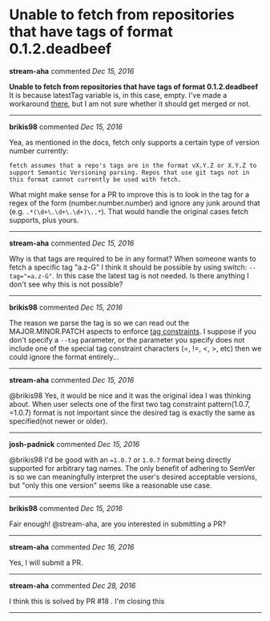 # Unable to fetch from repositories that have tags of format 0.1.2.deadbeef

**stream-aha** commented *Dec 15, 2016*

**Unable to fetch from repositories that have tags of format 0.1.2.deadbeef**
It is because latestTag variable is, in this case, empty. 
I've made a workaround [there](https://github.com/stream-aha/fetch/commit/a366a85454ab0d79dd360d04c705b4bbb0140990), but I am not sure whether it should get merged or not. 
<br />
***


**brikis98** commented *Dec 15, 2016*

Yea, as mentioned in the docs, fetch only supports a certain type of version number currently:

```
fetch assumes that a repo's tags are in the format vX.Y.Z or X.Y.Z to support Semantic Versioning parsing. Repos that use git tags not in this format cannot currently be used with fetch.
```

What might make sense for a PR to improve this is to look in the tag for a regex of the form (number.number.number) and ignore any junk around that (e.g. `.*(\d+\.\d+\.\d+)\..*`). That would handle the original cases fetch supports, plus yours.
***

**stream-aha** commented *Dec 15, 2016*

Why is that tags are required to be in any format? 
When someone wants to fetch a specific tag "a.z-G" I think it should be possible by using switch: `--tag="=a.z-G"`. In this case the latest tag is not needed. Is there anything I don't see why this is not possible?
***

**brikis98** commented *Dec 15, 2016*

The reason we parse the tag is so we can read out the MAJOR.MINOR.PATCH aspects to enforce [tag constraints](https://github.com/gruntwork-io/fetch#tag-constraint-expressions). I suppose if you don't specify a `--tag` parameter, or the parameter you specify does not include one of the special tag constraint characters (=, !=, <, >, etc) then we could ignore the format entirely...
***

**stream-aha** commented *Dec 15, 2016*

@brikis98 Yes, it would be nice and it was the original idea I was thinking about. When user selects one of the first two tag constraint pattern(1.0.7, =1.0.7) format is not important since the desired tag is exactly the same as specified(not newer or older).
***

**josh-padnick** commented *Dec 15, 2016*

@brikis98 I'd be good with an `=1.0.7` or `1.0.7` format being directly supported for arbitrary tag names. The only benefit of adhering to SemVer is so we can meaningfully interpret the user's desired acceptable versions, but "only this one version" seems like a reasonable use case.
***

**brikis98** commented *Dec 15, 2016*

Fair enough! @stream-aha, are you interested in submitting a PR? 
***

**stream-aha** commented *Dec 16, 2016*

Yes, I will submit a PR. 
***

**stream-aha** commented *Dec 28, 2016*

I think this is solved by PR #18 . I'm closing this
***

